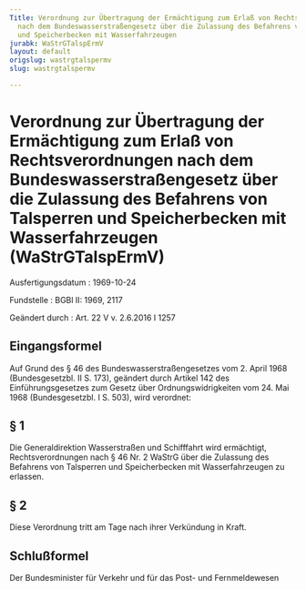 ```yaml
---
Title: Verordnung zur Übertragung der Ermächtigung zum Erlaß von Rechtsverordnungen
  nach dem Bundeswasserstraßengesetz über die Zulassung des Befahrens von Talsperren
  und Speicherbecken mit Wasserfahrzeugen
jurabk: WaStrGTalspErmV
layout: default
origslug: wastrgtalspermv
slug: wastrgtalspermv

---
```


# Verordnung zur Übertragung der Ermächtigung zum Erlaß von Rechtsverordnungen nach dem Bundeswasserstraßengesetz über die Zulassung des Befahrens von Talsperren und Speicherbecken mit Wasserfahrzeugen (WaStrGTalspErmV)

Ausfertigungsdatum
:   1969-10-24

Fundstelle
:   BGBl II: 1969, 2117

Geändert durch
:   Art. 22 V v. 2.6.2016 I 1257



## Eingangsformel

Auf Grund des § 46 des Bundeswasserstraßengesetzes vom 2. April 1968 (Bundesgesetzbl. II S. 173), geändert durch Artikel 142 des Einführungsgesetzes zum Gesetz über Ordnungswidrigkeiten vom 24. Mai 1968 (Bundesgesetzbl. I S. 503), wird verordnet:


## § 1

Die Generaldirektion Wasserstraßen und Schifffahrt wird ermächtigt, Rechtsverordnungen nach § 46 Nr. 2 WaStrG über die Zulassung des Befahrens von Talsperren und Speicherbecken mit Wasserfahrzeugen zu erlassen.


## § 2

Diese Verordnung tritt am Tage nach ihrer Verkündung in Kraft.


## Schlußformel

Der Bundesminister für Verkehr und für das Post- und Fernmeldewesen

